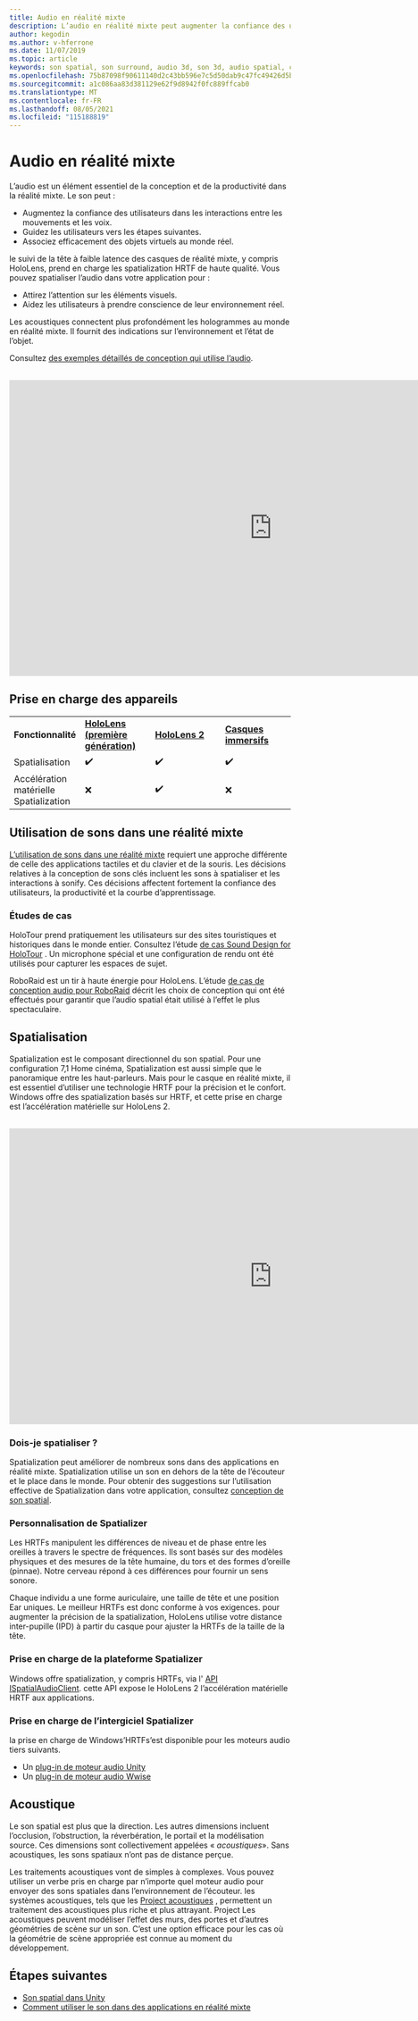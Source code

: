 ```yaml
---
title: Audio en réalité mixte
description: L’audio en réalité mixte peut augmenter la confiance des utilisateurs dans les interactions entre les interfaces utilisateur et plonger les utilisateurs dans l’expérience.
author: kegodin
ms.author: v-hferrone
ms.date: 11/07/2019
ms.topic: article
keywords: son spatial, son surround, audio 3d, son 3d, audio spatial, casque de réalité mixte, casque windows mixed realisation, casque de réalité virtuelle, HoloLens, MRTK, Shared Computer Toolkit de réalité mixte, études de cas, acoustiques
ms.openlocfilehash: 75b87098f90611140d2c43bb596e7c5d50dab9c47fc49426d5bcbbe0095c3847
ms.sourcegitcommit: a1c086aa83d381129e62f9d8942f0fc889ffcab0
ms.translationtype: MT
ms.contentlocale: fr-FR
ms.lasthandoff: 08/05/2021
ms.locfileid: "115188819"
---
```

# <a name="audio-in-mixed-reality"></a>Audio en réalité mixte

L’audio est un élément essentiel de la conception et de la productivité dans la réalité mixte. Le son peut :
* Augmentez la confiance des utilisateurs dans les interactions entre les mouvements et les voix.
* Guidez les utilisateurs vers les étapes suivantes.
* Associez efficacement des objets virtuels au monde réel.

le suivi de la tête à faible latence des casques de réalité mixte, y compris HoloLens, prend en charge les spatialization HRTF de haute qualité. Vous pouvez spatialiser l’audio dans votre application pour :
* Attirez l’attention sur les éléments visuels.
* Aidez les utilisateurs à prendre conscience de leur environnement réel.

Les acoustiques connectent plus profondément les hologrammes au monde en réalité mixte. Il fournit des indications sur l’environnement et l’état de l’objet.

Consultez [des exemples détaillés de conception qui utilise l’audio](spatial-sound-design.md).

<br>

<iframe width="940" height="530" src="https://www.youtube.com/embed/PTPvx7mDon4" frameborder="0" allow="accelerometer; autoplay; encrypted-media; gyroscope; picture-in-picture" allowfullscreen></iframe>

## <a name="device-support"></a>Prise en charge des appareils

<table>
    <colgroup>
    <col width="25%" />
    <col width="25%" />
    <col width="25%" />
    <col width="25%" />
    </colgroup>
    <tr>
        <td><strong>Fonctionnalité</strong></td>
        <td><a href="/hololens/hololens1-hardware"><strong>HoloLens (première génération)</strong></a></td>
        <td><a href="https://docs.microsoft.com/hololens/hololens2-hardware"><strong>HoloLens 2</strong></td>
        <td><a href="../discover/immersive-headset-hardware-details.md"><strong>Casques immersifs</strong></a></td>
    </tr>
     <tr>
        <td>Spatialisation</td>
        <td>✔️</td>
        <td>✔️</td>
        <td>✔️</td>
    </tr>
     <tr>
        <td>Accélération matérielle Spatialization</td>
        <td>❌</td>
        <td>✔️</td>
        <td>❌</td>
    </tr>
</table>

## <a name="use-of-sounds-in-mixed-reality"></a>Utilisation de sons dans une réalité mixte

[L’utilisation de sons dans une réalité mixte](spatial-sound-design.md) requiert une approche différente de celle des applications tactiles et du clavier et de la souris. Les décisions relatives à la conception de sons clés incluent les sons à spatialiser et les interactions à sonify. Ces décisions affectent fortement la confiance des utilisateurs, la productivité et la courbe d’apprentissage.

### <a name="case-studies"></a>Études de cas

HoloTour prend pratiquement les utilisateurs sur des sites touristiques et historiques dans le monde entier. Consultez l’étude [de cas Sound Design for HoloTour](case-study-spatial-sound-design-for-holotour.md) . Un microphone spécial et une configuration de rendu ont été utilisés pour capturer les espaces de sujet.

RoboRaid est un tir à haute énergie pour HoloLens. L’étude [de cas de conception audio pour RoboRaid](case-study-using-spatial-sound-in-roboraid.md) décrit les choix de conception qui ont été effectués pour garantir que l’audio spatial était utilisé à l’effet le plus spectaculaire.

## <a name="spatialization"></a>Spatialisation

Spatialization est le composant directionnel du son spatial. Pour une configuration 7,1 Home cinéma, Spatialization est aussi simple que le panoramique entre les haut-parleurs. Mais pour le casque en réalité mixte, il est essentiel d’utiliser une technologie HRTF pour la précision et le confort. Windows offre des spatialization basés sur HRTF, et cette prise en charge est l’accélération matérielle sur HoloLens 2.

<br>

<iframe width="940" height="530" src="https://www.youtube.com/embed/aB3TDjYklmo" frameborder="0" allow="accelerometer; autoplay; encrypted-media; gyroscope; picture-in-picture" allowfullscreen></iframe>

### <a name="should-i-spatialize"></a>Dois-je spatialiser ?

Spatialization peut améliorer de nombreux sons dans des applications en réalité mixte. Spatialization utilise un son en dehors de la tête de l’écouteur et le place dans le monde. Pour obtenir des suggestions sur l’utilisation effective de Spatialization dans votre application, consultez [conception de son spatial](spatial-sound-design.md).

### <a name="spatializer-personalization"></a>Personnalisation de Spatializer

Les HRTFs manipulent les différences de niveau et de phase entre les oreilles à travers le spectre de fréquences. Ils sont basés sur des modèles physiques et des mesures de la tête humaine, du tors et des formes d’oreille (pinnae). Notre cerveau répond à ces différences pour fournir un sens sonore.

Chaque individu a une forme auriculaire, une taille de tête et une position Ear uniques. Le meilleur HRTFs est donc conforme à vos exigences. pour augmenter la précision de la spatialization, HoloLens utilise votre distance inter-pupille (IPD) à partir du casque pour ajuster la HRTFs de la taille de la tête.

### <a name="spatializer-platform-support"></a>Prise en charge de la plateforme Spatializer

Windows offre spatialization, y compris HRTFs, via l' [API ISpatialAudioClient](/windows/win32/coreaudio/spatial-sound). cette API expose le HoloLens 2 l’accélération matérielle HRTF aux applications.

### <a name="spatializer-middleware-support"></a>Prise en charge de l’intergiciel Spatializer

la prise en charge de Windows’HRTFs’est disponible pour les moteurs audio tiers suivants.
* Un [plug-in de moteur audio Unity](../develop/unity/spatial-sound-in-unity.md)
* Un [plug-in de moteur audio Wwise](https://www.audiokinetic.com/products/plug-ins/msspatial/)

## <a name="acoustics"></a>Acoustique

Le son spatial est plus que la direction. Les autres dimensions incluent l’occlusion, l’obstruction, la réverbération, le portail et la modélisation source. Ces dimensions sont collectivement appelées « *acoustiques*». Sans acoustiques, les sons spatiaux n’ont pas de distance perçue.

Les traitements acoustiques vont de simples à complexes. Vous pouvez utiliser un verbe pris en charge par n’importe quel moteur audio pour envoyer des sons spatiales dans l’environnement de l’écouteur. les systèmes acoustiques, tels que les [Project acoustiques](/gaming/acoustics/what-is-acoustics) , permettent un traitement des acoustiques plus riche et plus attrayant. Project Les acoustiques peuvent modéliser l’effet des murs, des portes et d’autres géométries de scène sur un son. C’est une option efficace pour les cas où la géométrie de scène appropriée est connue au moment du développement.

## <a name="next-steps"></a>Étapes suivantes

- [Son spatial dans Unity](../develop/unity/spatial-sound-in-unity.md)
- [Comment utiliser le son dans des applications en réalité mixte](spatial-sound-design.md)